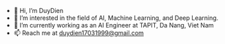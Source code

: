 - 👋 Hi, I’m DuyDien
- 👀 I’m interested in the field of AI, Machine Learning, and Deep Learning.
- 🌱 I’m currently working as an AI Engineer at TAPIT, Da Nang, Viet Nam
- 📫 Reach me at duydien17031999@gmail.com
